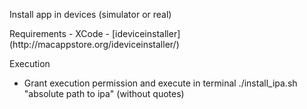 <p>Install app in devices (simulator or real)</p>
Requirements
 - XCode
 - [ideviceinstaller](http://macappstore.org/ideviceinstaller/)
 
Execution
 - Grant execution permission and execute in terminal ./install_ipa.sh "absolute path to ipa" (without quotes)




